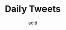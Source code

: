 ---
layout: booksummary
title:  "Daily Tweets"
author: aditi
categories: [ twitter]
image: assets/images/tweetdisplay.png
featured: false
hidden: false
excerpt: "Find best tweets about tech, products, business, design and lots more curated daily."
---